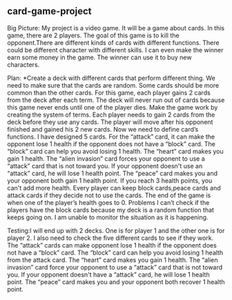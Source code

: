 ## card-game-project
Big Picture:
My project is a video game. It will be a game about cards. In this game, there are 2 players. The goal of this game is to kill the opponent.There are different kinds of cards with different functions. There could be different character with different skills. I can even make the winner earn some money in the game. The winner can use it to buy new characters.

Plan:
*Create a deck with different cards that perform different thing. We need to make sure that the cards are random. Some cards should be more common than the other cards. For this game, each player gains 2 cards from the deck after each term. The deck will never run out of cards because this game never ends until one of the player dies.
Make the game work by creating the system of terms. Each player needs to gain 2 cards from the deck before they use any cards. The player will move after his opponent finished and gained his 2 new cards.
Now we need to define card’s functions. I have designed 5 cards.
For the “attack” card, it can make the opponent lose 1 health if the opponent does not have a “block” card. The “block” card can help you avoid losing 1 health. The “heart” card makes you gain 1 health. The “alien invasion” card forces your opponent to use a “attack” card that is not toward you. If your opponent doesn't use an “attack” card, he will lose 1 health point. The “peace” card makes you and your opponent both gain 1 health point. If you reach 3 health points, you can't add more health.
Every player can keep block cards,peace cards and attack cards if they decide not to use the cards.
The end of the game is when one of the player’s health goes to 0.
Problems
I can’t check if the players have the block cards because my deck is a random function that keeps going on. I am unable to monitor the situation as it is happening.  
 
Testing:I will end up with 2 decks. One is for player 1 and the other one is for player 2. I also need to check the five different cards to see if they work. The “attack” cards can make opponent lose 1 health if the opponent does not have a “block” card. The “block” card can help you avoid losing 1 health from the attack card. The “heart” card makes you gain 1 health. The “alien invasion” card force your opponent to use a “attack” card that is not toward you. If your opponent doesn't have a “attack” card, he will lose 1 health point. The “peace” card makes you and your opponent both recover 1 health point.



